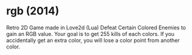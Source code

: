 # rgb (2014)
Retro 2D Game made in Love2d (Lua)
Defeat Certain Colored Enemies to gain an RGB value. Your goal is to get 255 kills of each colors. If you accidentally get an extra color, you will lose a color point from another color.
